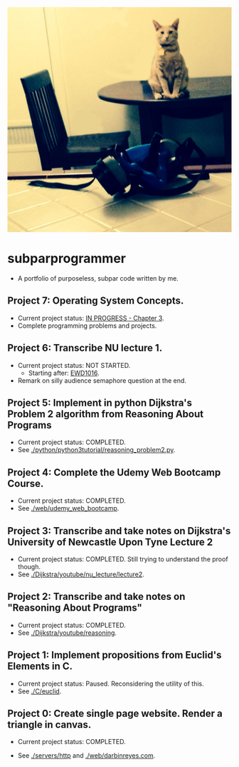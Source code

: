 ![](main.png)

# subparprogrammer
* A portfolio of purposeless, subpar code written by me.

## Project 7: Operating System Concepts.
* Current project status: [IN PROGRESS - Chapter 3](https://github.com/darbinreyes/subparprogrammer/tree/master/textbooks/os_concepts_galvin). 
* Complete programming problems and projects.


## Project 6: Transcribe NU lecture 1.
* Current project status: NOT STARTED. 
  * Starting after: [EWD1016](https://www.cs.utexas.edu/users/EWD/transcriptions/EWD10xx/EWD1016.html).
* Remark on silly audience semaphore question at the end.


## Project 5: Implement in python Dijkstra's Problem 2 algorithm from Reasoning About Programs 
* Current project status: COMPLETED.
* See [./python/python3tutorial/reasoning_problem2.py](https://github.com/darbinreyes/subparprogrammer/blob/master/python/python3tutorial/reasoning_problem2.py).


## Project 4: Complete the Udemy Web Bootcamp Course.

* Current project status: COMPLETED.
* See [./web/udemy_web_bootcamp](https://github.com/darbinreyes/subparprogrammer/tree/master/web/udemy_web_bootcamp).


## Project 3: Transcribe and take notes on Dijkstra's University of Newcastle Upon Tyne Lecture 2

* Current project status: COMPLETED. Still trying to understand the proof though.
* See [./Dijkstra/youtube/nu_lecture/lecture2](https://github.com/darbinreyes/subparprogrammer/blob/master/Dijkstra/youtube/nu_lecture/lecture2/nu_lecture2.md).


## Project 2: Transcribe and take notes on "Reasoning About Programs"

* Current project status: COMPLETED.
* See [./Dijkstra/youtube/reasoning](https://github.com/darbinreyes/subparprogrammer/tree/master/Dijkstra/youtube/reasoning).


## Project 1: Implement propositions from Euclid's Elements in C.

* Current project status: Paused. Reconsidering the utility of this.
* See [./C/euclid](https://github.com/darbinreyes/subparprogrammer/tree/master/C/euclid).


## Project 0: Create single page website. Render a triangle in canvas.

* Current project status: COMPLETED.

* See [./servers/http](https://github.com/darbinreyes/subparprogrammer/tree/master/servers/http) and [./web/darbinreyes.com](https://github.com/darbinreyes/subparprogrammer/tree/master/web/darbinreyes.com).
  
  




